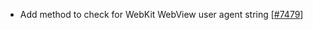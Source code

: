 - Add method to check for WebKit WebView user agent string [[#7479](https://github.com/plotly/plotly.js/pull/7479)]
